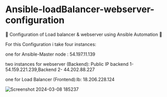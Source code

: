 # Ansible-loadBalancer-webserver-configuration

🌟 Configuration of Load balancer & webserver using Ansible Automation 🌟

For this Configuration i take four instances:

one for  Ansible-Master node :   54.197.11.139

two instances for webserver (Backend): Public IP  backend 1- 54.159.221.239,Backend  2- 44.202.88.227

one for Load Balancer (Frontend):lb: 18.206.228.124




![Screenshot 2024-03-08 185237](https://github.com/Pratikshinde55/Ansible-loadBalancer-webserver-configuration/assets/145910708/3a8443c8-80f3-403d-bc7b-4d5b411f6f56)
